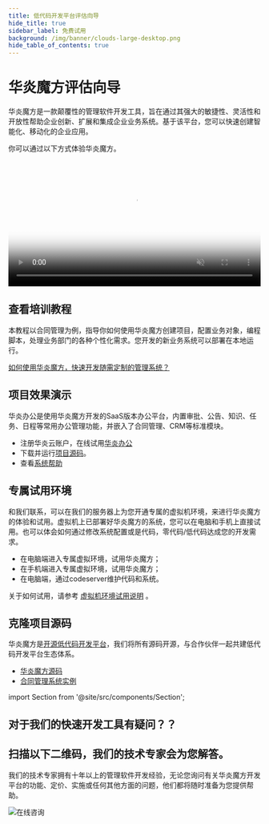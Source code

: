 ```yaml
---
title: 低代码开发平台评估向导
hide_title: true
sidebar_label: 免费试用
background: /img/banner/clouds-large-desktop.png
hide_table_of_contents: true
---
```


# 华炎魔方评估向导

华炎魔方是一款颠覆性的管理软件开发工具，旨在通过其强大的敏捷性、灵活性和开放性帮助企业创新、扩展和集成企业业务系统。基于该平台，您可以快速创建智能化、移动化的企业应用。

你可以通过以下方式体验华炎魔方。

<video src="https://www-steedos-com.oss-accelerate.aliyuncs.com/videos/creator/creator_object.mp4" controls="controls" poster="/assets/creator_object.png" width="100%" autoplay="autoplay" muted="muted" loop="loop" playsinline="playsinline">
your browser does not support the video tag
</video>

## 查看培训教程

本教程以合同管理为例，指导你如何使用华炎魔方创建项目，配置业务对象，编程脚本，处理业务部门的各种个性化需求。您开发的新业务系统可以部署在本地运行。

[如何使用华炎魔方，快速开发随需定制的管理系统？](/developer/)

## 项目效果演示

华炎办公是使用华炎魔方开发的SaaS版本办公平台，内置审批、公告、知识、任务、日程等常用办公管理功能，并嵌入了合同管理、CRM等标准模块。

- 注册华炎云账户，在线试用[华炎办公](https://cn.steedos.com/)
- 下载并运行[项目源码](https://github.com/steedos/steedos-project-oa)。
- 查看[系统帮助](/help/)

## 专属试用环境

和我们联系，可以在我们的服务器上为您开通专属的虚拟机环境，来进行华炎魔方的体验和试用。虚拟机上已部署好华炎魔方的系统，您可以在电脑和手机上直接试用。也可以体会如何通过修改系统配置或是代码，零代码/低代码达成您的开发需求。

- 在电脑端进入专属虚拟环境，试用华炎魔方；
- 在手机端进入专属虚拟环境，试用华炎魔方；
- 在电脑端，通过codeserver维护代码和系统。

关于如何试用，请参考 [虚拟机环境试用说明](./try_vm/) 。

## 克隆项目源码

华炎魔方是[开源低代码开发平台](https://www.steedos.com/platform/)，我们将所有源码开源，与合作伙伴一起共建低代码开发平台生态体系。

- [华炎魔方源码](https://github.com/steedos/steedos-platform)
- [合同管理系统实例](https://github.com/steedos/steedos-contracts-app)


import Section from '@site/src/components/Section';

<Section background="#215ca0" padding="50">
<div style={{color:"#FFFFFF"}}>

# 对于我们的快速开发工具有疑问？？
# 扫描以下二维码，我们的技术专家会为您解答。

我们的技术专家拥有十年以上的管理软件开发经验，无论您询问有关华炎魔方开发平台的功能、定价、实施或任何其他方面的问题，他们都将随时准备为您提供帮助。

![在线咨询](/assets/contact_by_weixin.png)

</div>
</Section>
